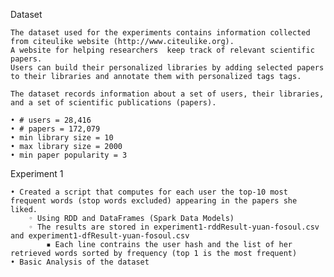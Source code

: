 Dataset

    The dataset used for the experiments contains information collected from citeulike website (http://www.citeulike.org). 
    A website for helping researchers  keep track of relevant scientific papers. 
    Users can build their personalized libraries by adding selected papers to their libraries and annotate them with personalized tags tags.
    
    The dataset records information about a set of users, their libraries, and a set of scientific publications (papers).
    
    • # users = 28,416
    • # papers = 172,079
    • min library size = 10
    • max library size = 2000
    • min paper popularity = 3

Experiment 1

    • Created a script that computes for each user the top-10 most frequent words (stop words excluded) appearing in the papers she liked.
        ◦ Using RDD and DataFrames (Spark Data Models)
        ◦ The results are stored in experiment1-rddResult-yuan-fosoul.csv and experiment1-dfResult-yuan-fosoul.csv
            ▪ Each line contrains the user hash and the list of her retrieved words sorted by frequency (top 1 is the most frequent)
    • Basic Analysis of the dataset
